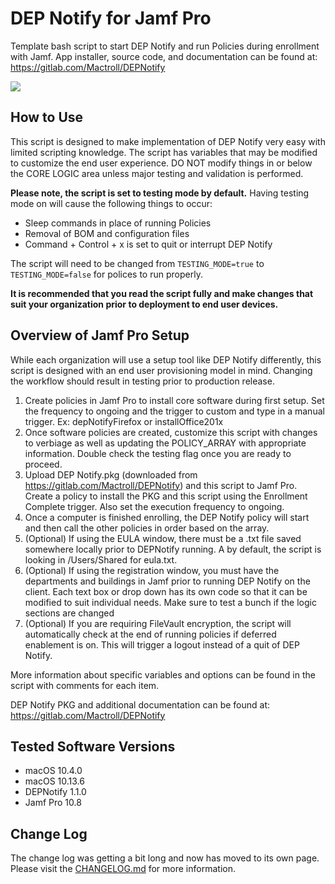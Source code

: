 # DEP Notify for Jamf Pro
Template bash script to start DEP Notify and run Policies during enrollment with Jamf. App installer, source code, and documentation can be found at: https://gitlab.com/Mactroll/DEPNotify

![](https://github.com/jamfprofessionalservices/DEP-Notify/blob/master/example-img/fullscreen-mode.png)

## How to Use

This script is designed to make implementation of DEP Notify very easy with limited scripting knowledge. The script has variables that may be modified to customize the end user experience. DO NOT modify things in or below the CORE LOGIC area unless major testing and validation is performed.

**Please note, the script is set to testing mode by default.** Having testing mode on will cause the following things to occur:
* Sleep commands in place of running Policies
* Removal of BOM and configuration files
* Command + Control + x is set to quit or interrupt DEP Notify

The script will need to be changed from `TESTING_MODE=true` to `TESTING_MODE=false` for polices to run properly.

**It is recommended that you read the script fully and make changes that suit your organization prior to deployment to end user devices.**

## Overview of Jamf Pro Setup

While each organization will use a setup tool like DEP Notify differently, this script is designed with an end user provisioning model in mind. Changing the workflow should result in testing prior to production release.

1. Create policies in Jamf Pro to install core software during first setup. Set the frequency to ongoing and the trigger to custom and type in a manual trigger. Ex: depNotifyFirefox or installOffice201x
2. Once software policies are created, customize this script with changes to verbiage as well as updating the POLICY_ARRAY with appropriate information. Double check the testing flag once you are ready to proceed.
3. Upload DEP Notify.pkg (downloaded from https://gitlab.com/Mactroll/DEPNotify) and this script to Jamf Pro. Create a policy to install the PKG and this script using the Enrollment Complete trigger. Also set the execution frequency to ongoing.
4. Once a computer is finished enrolling, the DEP Notify policy will start and then call the other policies in order based on the array.
5. (Optional) If using the EULA window, there must be a .txt file saved somewhere locally prior to DEPNotify running. A by default, the script is looking in /Users/Shared for eula.txt.
6. (Optional) If using the registration window, you must have the departments and buildings in Jamf prior to running DEP Notify on the client. Each text box or drop down has its own code so that it can be modified to suit individual needs. Make sure to test a bunch if the logic sections are changed
7. (Optional) If you are requiring FileVault encryption, the script will automatically check at the end of running policies if deferred enablement is on. This will trigger a logout instead of a quit of DEP Notify.

More information about specific variables and options can be found in the script with comments for each item.

DEP Notify PKG and additional documentation can be found at: https://gitlab.com/Mactroll/DEPNotify

## Tested Software Versions

* macOS 10.4.0
* macOS 10.13.6
* DEPNotify 1.1.0
* Jamf Pro 10.8

## Change Log

The change log was getting a bit long and now has moved to its own page. Please visit the [CHANGELOG.md](CHANGELOG.md) for more information.